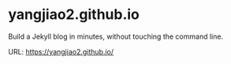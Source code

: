 # yangjiao2.github.io
Build a Jekyll blog in minutes, without touching the command line.

URL:
https://yangjiao2.github.io/
